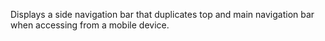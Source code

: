 Displays a side navigation bar that duplicates top and main navigation bar when accessing from a mobile device.
